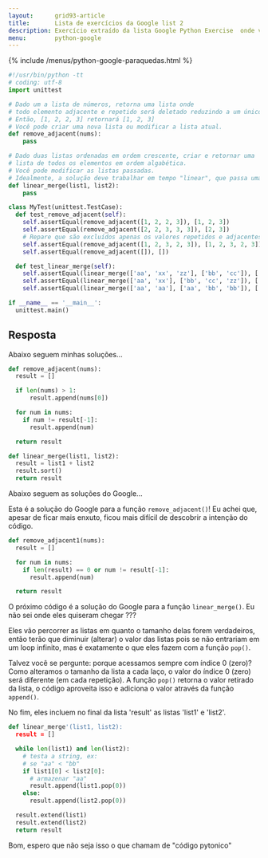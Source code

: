 ```yaml
---
layout:      grid93-article
title:       Lista de exercícios da Google list 2
description: Exercício extraído da lista Google Python Exercise  onde veremos como fazer um 'merge' com as listas
menu:        python-google
---
```


{% include /menus/python-google-paraquedas.html %}

```python
#!/usr/bin/python -tt
# coding: utf-8
import unittest

# Dado um a lista de números, retorna uma lista onde
# todo elemento adjacente e repetido será deletado reduzindo a um único elemento.
# Então, [1, 2, 2, 3] retornará [1, 2, 3]
# Você pode criar uma nova lista ou modificar a lista atual.
def remove_adjacent(nums):
    pass

# Dado duas listas ordenadas em ordem crescente, criar e retornar uma 
# lista de todos os elementos em ordem algabética.
# Você pode modificar as listas passadas.
# Idealmente, a solução deve trabalhar em tempo "linear", que passa uma única vez em ambas as listas.
def linear_merge(list1, list2):
    pass

class MyTest(unittest.TestCase):
  def test_remove_adjacent(self):
    self.assertEqual(remove_adjacent([1, 2, 2, 3]), [1, 2, 3])
    self.assertEqual(remove_adjacent([2, 2, 3, 3, 3]), [2, 3])
    # Repare que são excluídos apenas os valores repetidos e adjacentes
    self.assertEqual(remove_adjacent([1, 2, 3, 2, 3]), [1, 2, 3, 2, 3])
    self.assertEqual(remove_adjacent([]), [])

  def test_linear_merge(self):
    self.assertEqual(linear_merge(['aa', 'xx', 'zz'], ['bb', 'cc']), ['aa', 'bb', 'cc', 'xx', 'zz'])
    self.assertEqual(linear_merge(['aa', 'xx'], ['bb', 'cc', 'zz']), ['aa', 'bb', 'cc', 'xx', 'zz'])
    self.assertEqual(linear_merge(['aa', 'aa'], ['aa', 'bb', 'bb']), ['aa', 'aa', 'aa', 'bb', 'bb'])

if __name__ == '__main__':
  unittest.main()
```


Resposta
---

Abaixo seguem minhas soluções...

```python
def remove_adjacent(nums):
  result = []

  if len(nums) > 1:
      result.append(nums[0])

  for num in nums:
    if num != result[-1]:
      result.append(num)

  return result 

def linear_merge(list1, list2):
  result = list1 + list2
  result.sort()
  return result
```

Abaixo seguem as soluções do Google...

Esta é a solução do Google para a função `remove_adjacent()`! Eu achei que, apesar de ficar mais enxuto, ficou mais 
difícil de descobrir a intenção do código.

```python
def remove_adjacent1(nums):
  result = []

  for num in nums:
    if len(result) == 0 or num != result[-1]:
      result.append(num)

  return result
```

O próximo código é a solução do Google para a função `linear_merge()`. Eu não sei onde eles quiseram chegar ???

Eles vão percorrer as listas em quanto o tamanho delas forem verdadeiros, então terão que diminuir (alterar) o valor das
listas pois se não entrariam em um loop infinito, mas é exatamente o que eles fazem com a função `pop()`.

Talvez você se pergunte: porque acessamos sempre com índice 0 (zero)? Como alteramos o tamanho da lista a cada laço, o 
valor do índice 0 (zero) será diferente (em cada repetição). A função `pop()` retorna o valor retirado da lista, o 
código aproveita isso e adiciona o valor através da função `append()`.

No fim, eles incluem no final da lista 'result' as listas 'list1' e 'list2'.

```python
def linear_merge'(list1, list2):
  result = []

  while len(list1) and len(list2):
    # testa a string, ex:
    # se "aa" < "bb"
    if list1[0] < list2[0]:
      # armazenar "aa"
      result.append(list1.pop(0))
    else:
      result.append(list2.pop(0))

  result.extend(list1)
  result.extend(list2)
  return result
```

Bom, espero que não seja isso o que chamam de "código pytonico"